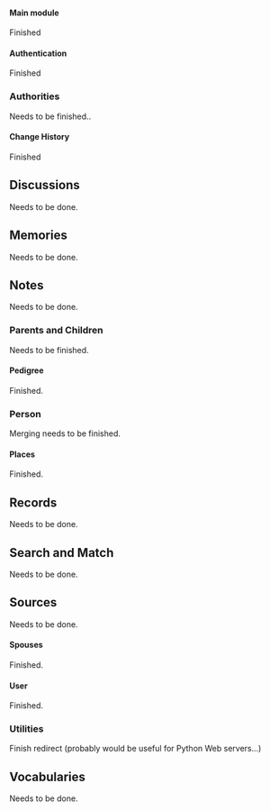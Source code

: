 #### Main module

Finished

#### Authentication

Finished

### Authorities

Needs to be finished..

#### Change History

Finished

## Discussions

Needs to be done.

## Memories

Needs to be done.

## Notes

Needs to be done.

### Parents and Children

Needs to be finished.

#### Pedigree

Finished.

### Person

Merging needs to be finished.

#### Places

Finished.

## Records

Needs to be done.

## Search and Match

Needs to be done.

## Sources

Needs to be done.

#### Spouses

Finished.

#### User

Finished.

### Utilities

Finish redirect (probably would be useful for Python Web servers...)

## Vocabularies

Needs to be done.
